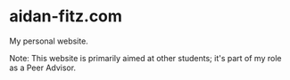 # aidan-fitz.com
My personal website.

Note: This website is primarily aimed at other students; it's part of my role as a Peer Advisor.

